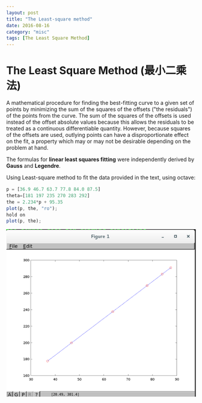 ```yaml
---
layout: post
title: "The Least-square method"
date: 2016-08-16
category: "misc" 
tags: [The Least Square Method]
---
```

# The Least Square Method (最小二乘法)
A mathematical procedure for finding the best-fitting curve to a given set of points by minimizing the sum of the squares of the offsets ("the residuals") of the points from the curve. The sum of the squares of the offsets is used instead of the offset absolute values because this allows the residuals to be treated as a continuous differentiable quantity. However, because squares of the offsets are used, outlying points can have a disproportionate effect on the fit, a property which may or may not be desirable depending on the problem at hand.   

The formulas for **linear least squares fitting** were independently derived by **Gauss** and **Legendre**.    

Using Least-square method to fit the data provided in the text, using octave:   

```javascript
p = [36.9 46.7 63.7 77.8 84.0 87.5]   
theta=[181 197 235 270 283 292]   
the = 2.234*p + 95.35   
plot(p, the, "ro");   
hold on   
plot(p, the);  
```

![image](/images/ordinaryleastsquarefit.png "The Ordinary Least Square Fit")  
